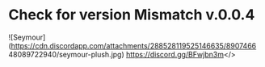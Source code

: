 # Check for version Mismatch v.0.0.4
![Seymour](https://cdn.discordapp.com/attachments/288528119525146635/8907466
48089722940/seymour-plush.jpg)
<a id="CoatOfArms Discord">https://discord.gg/BFwjbn3m</>
